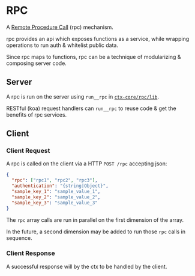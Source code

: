# RPC

A <a href="https://www.wikiwand.com/en/Remote_procedure_call" target="_blank">Remote Procedure Call</a> (rpc) mechanism.

rpc provides an api which exposes functions as a service, while wrapping operations to run auth & whitelist public data.

Since rpc maps to functions, rpc can be a technique of modularizing & composing server code.

## Server

A rpc is run on the server using `run__rpc` in [`ctx-core/rpc/lib`](./lib.js).

RESTful (koa) request handlers can `run__rpc` to reuse code & get the benefits of rpc services.

## Client

### Client Request

A rpc is called on the client via a HTTP `POST /rpc` accepting json:

```json
{
  "rpc": ["rpc1", "rpc2", "rpc3"],
  "authentication": "{string|Object}",
  "sample_key_1": "sample_value_1",
  "sample_key_2": "sample_value_2",
  "sample_key_3": "sample_value_3"
}
```

The `rpc` array calls are run in parallel on the first dimension of the array.

In the future, a second dimension may be added to run those `rpc` calls in sequence.

### Client Response

A successful response will by the ctx to be handled by the client.